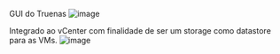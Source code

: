 


GUI do Truenas
![image](https://github.com/user-attachments/assets/d10e9549-cb44-42a3-8370-712295c7785f)

Integrado ao vCenter com finalidade de ser um storage como datastore para as VMs.
![image](https://github.com/user-attachments/assets/45d1497b-14a6-48f6-bc60-a6c6c1bc6525)
